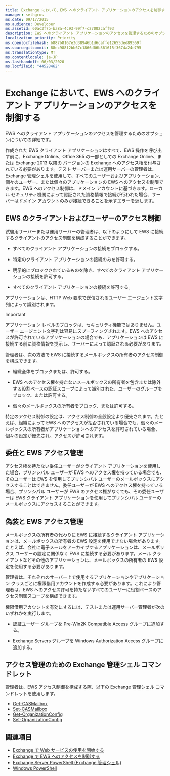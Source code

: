 ```yaml
---
title: Exchange において、EWS へのクライアント アプリケーションのアクセスを制御する
manager: sethgros
ms.date: 09/17/2015
ms.audience: Developer
ms.assetid: 60ac3f7b-ba8a-4c93-99f7-c27002caff93
description: EWS へのクライアント アプリケーションのアクセスを管理するためのオプションについての詳細です。
localization_priority: Priority
ms.openlocfilehash: b887b8167e3d38946b1d6caffe12655ded89569f
ms.sourcegitcommit: 88ec988f2bb67c1866d06b361615f3674a24e795
ms.translationtype: MT
ms.contentlocale: ja-JP
ms.lasthandoff: 06/03/2020
ms.locfileid: "44528462"
---
```

# <a name="controlling-client-application-access-to-ews-in-exchange"></a>Exchange において、EWS へのクライアント アプリケーションのアクセスを制御する

EWS へのクライアント アプリケーションのアクセスを管理するためのオプションについての詳細です。
  
作成された EWS クライアント アプリケーションはすべて、EWS 操作を呼び出す前に、Exchange Online、Office 365 の一部としての Exchange Online、または Exchange 2013 以降の バージョンの Exchange へのアクセス権を付与されている必要があります。テスト サーバーまたは運用サーバーの管理者は、Exchange 管理シェルを使用して、すべてのユーザーおよびアプリケーション、個々のユーザー、または個々のアプリケーションの EWS へのアクセスを制限できます。EWS へのアクセス制御は、ドメイン アカウントに基づきます。ローカル セキュリティ機関によって認証された資格情報で接続が行われた場合、サーバーはドメイン アカウントのみが接続できることを示すエラーを返します。  
  
## <a name="access-control-for-ews-clients-and-users"></a>EWS のクライアントおよびユーザーのアクセス制御
<a name="bk_configure"> </a>

試験用サーバーまたは運用サーバーの管理者は、以下のようにして EWS に接続するクライアントのアクセス制御を構成することができます。 
  
- すべてのクライアント アプリケーションの接続をブロックする。
    
- 特定のクライアント アプリケーションの接続のみを許可する。
    
- 明示的にブロックされているものを除き、すべてのクライアント アプリケーションの接続を許可する。
    
- すべてのクライアント アプリケーションの接続を許可する。
    
アプリケーションは、HTTP Web 要求で送信されるユーザー エージェント文字列によって識別されます。
  
> [!IMPORTANT]
> アプリケーション レベルのブロックは、セキュリティ機能ではありません。ユーザー エージェント文字列は容易にスプーフィングされます。EWS へのアクセスが許可されているアプリケーションの場合でも、アプリケーションは EWS に接続する前に資格情報を提示し、サーバーによって認証される必要があります。  
  
管理者は、次の方法で EWS に接続するメールボックスの所有者のアクセス制御を構成できます。 
  
- 組織全体をブロックまたは、許可する。
    
- EWS へのアクセス権を持たないメールボックスの所有者を包含または除外する役割ベースの認証スコープによって識別された、ユーザーのグループをブロック、または許可する。
    
- 個々のメールボックスの所有者をブロック、または許可する。
    
特定のアクセス制御の設定は、アクセス制御の全般設定より優先されます。たとえば、組織によって EWS へのアクセスが拒否されている場合でも、個々のメールボックスの所有者がアプリケーションへのアクセスを許可されている場合、個々の設定が優先され、アクセスが許可されます。  
  
## <a name="delegation-and-ews-access-management"></a>委任と EWS アクセス管理
<a name="bk_delegation"> </a>

アクセス権を持たない委任ユーザーがクライアント アプリケーションを使用した場合、プリンシパル ユーザーが EWS へのアクセス権を持っている場合でも、そのユーザーは EWS を使用してプリンシパル ユーザーのメールボックスにアクセスすることはできません。委任ユーザーが EWS へのアクセス権を持っている場合、プリンシパル ユーザーが EWS のアクセス権がなくても、その委任ユーザーは EWS クライアント アプリケーションを使用してプリンシパル ユーザーのメールボックスにアクセスすることができます。  
  
## <a name="impersonation-and-ews-access-management"></a>偽装と EWS アクセス管理
<a name="bk_impersonation"> </a>

メールボックスの所有者の代わりに EWS に接続するクライアント アプリケーションは、メールボックスの所有者の EWS 設定を使用できない場合があります。たとえば、会社に電子メールをアーカイブするアプリケーションは、メールボックス ユーザーの設定に関係なく EWS に接続する必要があります。メール クライアントなどその他のアプリケーションは、メールボックスの所有者の EWS 設定を使用する必要があります。  
  
管理者は、それぞれのサーバー上で使用するアプリケーションやアプリケーション クラスごとに権限借用アカウントを作成する必要があります。これにより管理者は、EWS へのアクセス許可を持たないすべてのユーザーに役割ベースのアクセス制御スコープを構成できます。  
  
権限借用アカウントを有効にするには、テストまたは運用サーバー管理者が次のいずれかを実行します。 
  
- 認証ユーザー グループを Pre-Win2K Compatible Access グループに追加する。 
    
- Exchange Servers グループを Windows Authorization Access グループに追加する。 
    
## <a name="exchange-management-shell-cmdlets-for-access-management"></a>アクセス管理のための Exchange 管理シェル コマンドレット
<a name="bk_cmdlets"> </a>

管理者は、EWS アクセス制御を構成する際、以下の Exchange 管理シェル コマンドレットを使用します。 
  
- [Get-CASMailbox](https://technet.microsoft.com/library/bb124754.aspx)   
- [Set-CASMailbox](https://technet.microsoft.com/library/bb125264.aspx)   
- [Get-OrganizationConfig](https://technet.microsoft.com/library/aa997571.aspx)   
- [Set-OrganizationConfig](https://technet.microsoft.com/library/aa997443.aspx)
    
## <a name="see-also"></a>関連項目

- [Exchange で Web サービスの使用を開始する](start-using-web-services-in-exchange.md)  
- [Exchange で EWS へのアクセスを制御する](how-to-control-access-to-ews-in-exchange.md)
- [Exchange Server PowerShell (Exchange 管理シェル)](https://docs.microsoft.com/powershell/exchange/exchange-server/exchange-management-shell?view=exchange-ps)
- [Windows PowerShell](https://msdn.microsoft.com/library/dd835506%28v=vs.85%29.aspx)
    

